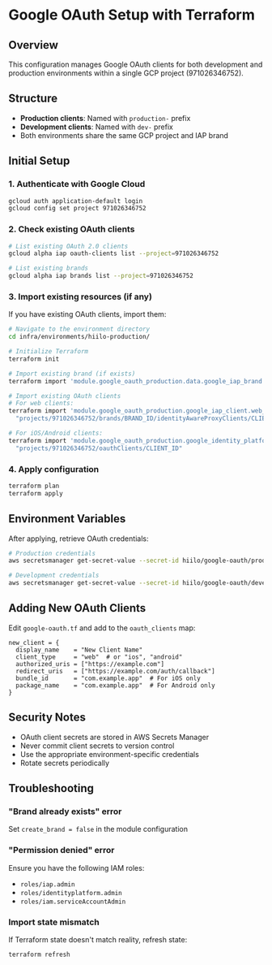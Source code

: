 # Google OAuth Setup with Terraform

## Overview
This configuration manages Google OAuth clients for both development and production environments within a single GCP project (971026346752).

## Structure
- **Production clients**: Named with `production-` prefix
- **Development clients**: Named with `dev-` prefix
- Both environments share the same GCP project and IAP brand

## Initial Setup

### 1. Authenticate with Google Cloud
```bash
gcloud auth application-default login
gcloud config set project 971026346752
```

### 2. Check existing OAuth clients
```bash
# List existing OAuth 2.0 clients
gcloud alpha iap oauth-clients list --project=971026346752

# List existing brands
gcloud alpha iap brands list --project=971026346752
```

### 3. Import existing resources (if any)

If you have existing OAuth clients, import them:

```bash
# Navigate to the environment directory
cd infra/environments/hiilo-production/

# Initialize Terraform
terraform init

# Import existing brand (if exists)
terraform import 'module.google_oauth_production.data.google_iap_brand.existing[0]' "projects/971026346752/brands/BRAND_ID"

# Import existing OAuth clients
# For web clients:
terraform import 'module.google_oauth_production.google_iap_client.web_clients["web_app"]' \
  "projects/971026346752/brands/BRAND_ID/identityAwareProxyClients/CLIENT_ID"

# For iOS/Android clients:
terraform import 'module.google_oauth_production.google_identity_platform_oauth_client.ios["ios_app"]' \
  "projects/971026346752/oauthClients/CLIENT_ID"
```

### 4. Apply configuration
```bash
terraform plan
terraform apply
```

## Environment Variables

After applying, retrieve OAuth credentials:

```bash
# Production credentials
aws secretsmanager get-secret-value --secret-id hiilo/google-oauth/production

# Development credentials
aws secretsmanager get-secret-value --secret-id hiilo/google-oauth/development
```

## Adding New OAuth Clients

Edit `google-oauth.tf` and add to the `oauth_clients` map:

```hcl
new_client = {
  display_name    = "New Client Name"
  client_type     = "web"  # or "ios", "android"
  authorized_uris = ["https://example.com"]
  redirect_uris   = ["https://example.com/auth/callback"]
  bundle_id       = "com.example.app"  # For iOS only
  package_name    = "com.example.app"  # For Android only
}
```

## Security Notes

- OAuth client secrets are stored in AWS Secrets Manager
- Never commit client secrets to version control
- Use the appropriate environment-specific credentials
- Rotate secrets periodically

## Troubleshooting

### "Brand already exists" error
Set `create_brand = false` in the module configuration

### "Permission denied" error
Ensure you have the following IAM roles:
- `roles/iap.admin`
- `roles/identityplatform.admin`
- `roles/iam.serviceAccountAdmin`

### Import state mismatch
If Terraform state doesn't match reality, refresh state:
```bash
terraform refresh
```